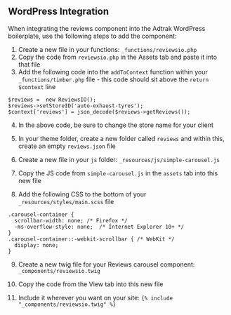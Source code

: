 ## WordPress Integration

When integrating the reviews component into the Adtrak WordPress boilerplate, use the following steps to add the component:

1. Create a new file in your functions: `_functions/reviewsio.php`
2. Copy the code from `reviewsio.php` in the Assets tab and paste it into that file
3. Add the following code into the `addToContext` function within your `_functions/timber.php` file - this code should sit above the `return $context` line

```
$reviews =  new ReviewsIO();
$reviews->setStoreID('auto-exhaust-tyres');
$context['reviews'] = json_decode($reviews->getReviews());
```

4. In the above code, be sure to change the store name for your client

5. In your theme folder, create a new folder called `reviews` and within this, create an empty `reviews.json` file

6. Create a new file in your `js` folder: `_resources/js/simple-carousel.js`

7. Copy the JS code from `simple-carousel.js` in the `assets` tab into this new file

8. Add the following CSS to the bottom of your `_resources/styles/main.scss` file

```
.carousel-container {
  scrollbar-width: none; /* Firefox */
  -ms-overflow-style: none;  /* Internet Explorer 10+ */
}
.carousel-container::-webkit-scrollbar { /* WebKit */
  display: none;
}
```

9. Create a new twig file for your Reviews carousel component: `_components/reviewsio.twig`

10. Copy the code from the View tab into this new file

11. Include it wherever you want on your site: `{% include "_components/reviewsio.twig" %}`